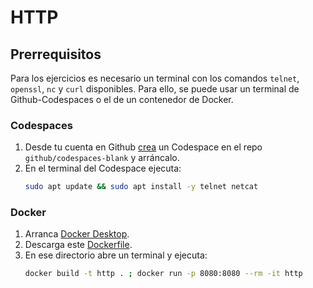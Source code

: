 # HTTP
## Prerrequisitos

Para los ejercicios es necesario un terminal con los comandos `telnet`, `openssl`, `nc` y `curl` disponibles. Para ello, se puede usar un terminal de Github-Codespaces o el de un contenedor de Docker.

### Codespaces
1. Desde tu cuenta en Github [crea](https://github.com/codespaces/new) un Codespace en el repo `github/codespaces-blank` y arráncalo.
2. En el terminal del Codespace ejecuta:
   ```bash
   sudo apt update && sudo apt install -y telnet netcat
   ```

### Docker
1. Arranca [Docker Desktop](https://www.docker.com/products/docker-desktop/).
2. Descarga este [Dockerfile](./Dockerfile).
3. En ese directorio abre un terminal y ejecuta:
   ```bash
   docker build -t http . ; docker run -p 8080:8080 --rm -it http
   ```